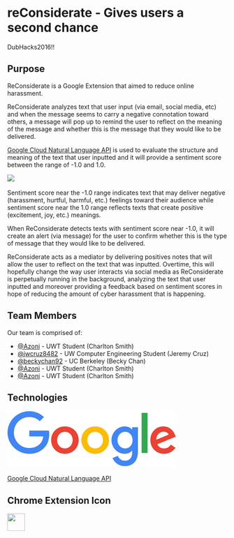 # reConsiderate - Gives users a second chance

DubHacks2016!!

## Purpose

ReConsiderate is a Google Extension that aimed to reduce online harassment. 

ReConsiderate analyzes text that user input (via email, social media, etc) and when the message seems to carry a negative connotation toward others, a message will pop up to remind the user to reflect on the meaning of the message and whether this is the message that they would like to be delivered. 

<a href="https://cloud.google.com/natural-language/">Google Cloud Natural Language API</a> is used to evaluate the structure and meaning of the text that user inputted and it will provide a sentiment score between the range of -1.0 and 1.0. 

<img src="http://images.flatworldknowledge.com/wrenchorgcomm-27115/wrenchorgcomm-27115-fig094.jpg">

Sentiment score near the -1.0 range indicates text that may deliver negative (harassment, hurtful, harmful, etc.) feelings toward their audience while sentiment score near the 1.0 range reflects texts that create positive (excitement, joy, etc.) meanings. 

When ReConsiderate detects texts with sentiment score near -1.0, it will create an alert (via message) for the user to confirm whether this is the type of message that they would like to be delivered. 

ReConsiderate acts as a mediator by delivering positives notes that will allow the user to reflect on the text that was inputted. Overtime, this will hopefully change the way user interacts via social media as ReConsiderate is perpetually running in the background, analyzing the text that user inputted and moreover providing a feedback based on sentiment scores in hope of reducing the amount of cyber harassment that is happening. 


## Team Members

Our team is comprised of:

- [@Azoni](https://github.com/azoni) - UWT Student (Charlton Smith)
- [@jwcruz8482](https://github.com/jcruz8482) - UW Computer Engineering Student (Jeremy Cruz)
- [@beckychan92](https://github.com/beckychan92) - UC Berkeley (Becky Chan)
- [@Azoni](https://github.com/azoni) - UWT Student (Charlton Smith)
- [@Azoni](https://github.com/azoni) - UWT Student (Charlton Smith)

## Technologies

![Screenshot of Application](google.png "Google")

<a href="https://cloud.google.com/natural-language/">Google Cloud Natural Language API</a>

## Chrome Extension Icon
<img src="http://blog.draperinc.com/wp-content/uploads/2016/04/Thinking_Face_Emoji.png" width="40" height="40">
